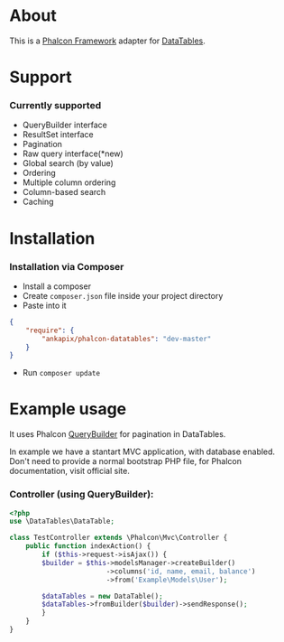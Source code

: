 # About
This is a [Phalcon Framework](http://phalconphp.com/) adapter for [DataTables](http://www.datatables.net/).
# Support
### Currently supported
* QueryBuilder interface
* ResultSet interface
* Pagination
* Raw query interface(*new)
* Global search (by value)
* Ordering
* Multiple column ordering
* Column-based search
* Caching

# Installation
### Installation via Composer
* Install a composer
* Create `composer.json` file inside your project directory
* Paste into it
```json
{
	"require": {
		"ankapix/phalcon-datatables": "dev-master"
	}
}
```
* Run `composer update`

# Example usage
It uses Phalcon [QueryBuilder](http://docs.phalconphp.com/en/latest/api/Phalcon_Mvc_Model_Query_Builder.html) for pagination in DataTables.

In example we have a stantart MVC application, with database enabled. Don't need to provide a normal bootstrap PHP file, for Phalcon documentation, visit official site.

### Controller (using QueryBuilder):
```php
<?php
use \DataTables\DataTable;

class TestController extends \Phalcon\Mvc\Controller {
	public function indexAction() {
		if ($this->request->isAjax()) {
		$builder = $this->modelsManager->createBuilder()
						->columns('id, name, email, balance')
						->from('Example\Models\User');

		$dataTables = new DataTable();
		$dataTables->fromBuilder($builder)->sendResponse();
		}
	}
}
```